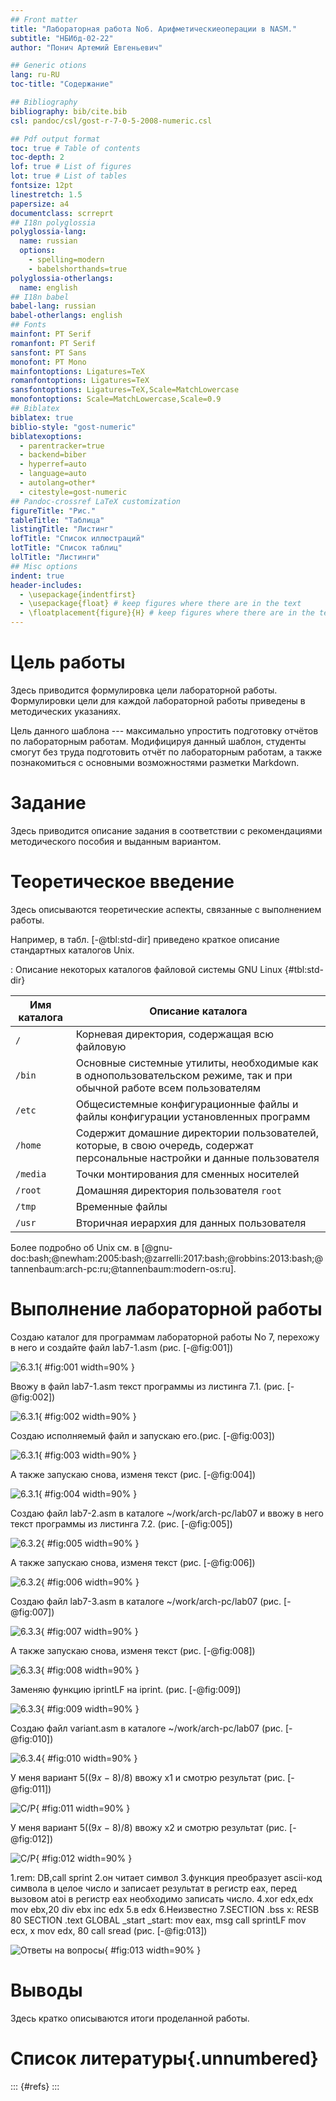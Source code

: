 ```yaml
---
## Front matter
title: "Лабораторная работа No6. Арифметическиеоперации в NASM."
subtitle: "НБИбд-02-22"
author: "Понич Артемий Евгеньевич"

## Generic otions
lang: ru-RU
toc-title: "Содержание"

## Bibliography
bibliography: bib/cite.bib
csl: pandoc/csl/gost-r-7-0-5-2008-numeric.csl

## Pdf output format
toc: true # Table of contents
toc-depth: 2
lof: true # List of figures
lot: true # List of tables
fontsize: 12pt
linestretch: 1.5
papersize: a4
documentclass: scrreprt
## I18n polyglossia
polyglossia-lang:
  name: russian
  options:
	- spelling=modern
	- babelshorthands=true
polyglossia-otherlangs:
  name: english
## I18n babel
babel-lang: russian
babel-otherlangs: english
## Fonts
mainfont: PT Serif
romanfont: PT Serif
sansfont: PT Sans
monofont: PT Mono
mainfontoptions: Ligatures=TeX
romanfontoptions: Ligatures=TeX
sansfontoptions: Ligatures=TeX,Scale=MatchLowercase
monofontoptions: Scale=MatchLowercase,Scale=0.9
## Biblatex
biblatex: true
biblio-style: "gost-numeric"
biblatexoptions:
  - parentracker=true
  - backend=biber
  - hyperref=auto
  - language=auto
  - autolang=other*
  - citestyle=gost-numeric
## Pandoc-crossref LaTeX customization
figureTitle: "Рис."
tableTitle: "Таблица"
listingTitle: "Листинг"
lofTitle: "Список иллюстраций"
lotTitle: "Список таблиц"
lolTitle: "Листинги"
## Misc options
indent: true
header-includes:
  - \usepackage{indentfirst}
  - \usepackage{float} # keep figures where there are in the text
  - \floatplacement{figure}{H} # keep figures where there are in the text
---
```


# Цель работы

Здесь приводится формулировка цели лабораторной работы. Формулировки
цели для каждой лабораторной работы приведены в методических
указаниях.

Цель данного шаблона --- максимально упростить подготовку отчётов по
лабораторным работам.  Модифицируя данный шаблон, студенты смогут без
труда подготовить отчёт по лабораторным работам, а также познакомиться
с основными возможностями разметки Markdown.

# Задание

Здесь приводится описание задания в соответствии с рекомендациями
методического пособия и выданным вариантом.

# Теоретическое введение

Здесь описываются теоретические аспекты, связанные с выполнением работы.

Например, в табл. [-@tbl:std-dir] приведено краткое описание стандартных каталогов Unix.

: Описание некоторых каталогов файловой системы GNU Linux {#tbl:std-dir}

| Имя каталога | Описание каталога                                                                                                          |
|--------------|----------------------------------------------------------------------------------------------------------------------------|
| `/`          | Корневая директория, содержащая всю файловую                                                                               |
| `/bin `      | Основные системные утилиты, необходимые как в однопользовательском режиме, так и при обычной работе всем пользователям     |
| `/etc`       | Общесистемные конфигурационные файлы и файлы конфигурации установленных программ                                           |
| `/home`      | Содержит домашние директории пользователей, которые, в свою очередь, содержат персональные настройки и данные пользователя |
| `/media`     | Точки монтирования для сменных носителей                                                                                   |
| `/root`      | Домашняя директория пользователя  `root`                                                                                   |
| `/tmp`       | Временные файлы                                                                                                            |
| `/usr`       | Вторичная иерархия для данных пользователя                                                                                 |

Более подробно об Unix см. в [@gnu-doc:bash;@newham:2005:bash;@zarrelli:2017:bash;@robbins:2013:bash;@tannenbaum:arch-pc:ru;@tannenbaum:modern-os:ru].

# Выполнение лабораторной работы

Создаю каталог для программам лабораторной работы No 7, перехожу в
него и создайте файл lab7-1.asm (рис. [-@fig:001])

![6.3.1](image/1.png){ #fig:001 width=90% }

Ввожу в файл lab7-1.asm текст программы из листинга 7.1.  (рис. [-@fig:002])

![6.3.1](image/2.png){ #fig:002 width=90% }

Создаю исполняемый файл и запускаю его.(рис. [-@fig:003])

![6.3.1](image/3.png){ #fig:003 width=90% }

А также запускаю снова, изменя текст (рис. [-@fig:004])

![6.3.1](image/4.png){ #fig:004 width=90% }

Создаю файл lab7-2.asm в каталоге ~/work/arch-pc/lab07 и ввожу в него
текст программы из листинга 7.2. (рис. [-@fig:005])

![6.3.2](image/8.png){ #fig:005 width=90% }

А также запускаю снова, изменя текст (рис. [-@fig:006])

![6.3.2](image/9.png){ #fig:006 width=90% }

Создаю файл lab7-3.asm в каталоге ~/work/arch-pc/lab07 (рис. [-@fig:007])

![6.3.3](image/7.png){ #fig:007 width=90% }

А также запускаю снова, изменя текст (рис. [-@fig:008])

![6.3.3](image/11.png){ #fig:008 width=90% }

Заменяю функцию iprintLF на iprint. (рис. [-@fig:009])

![6.3.3](image/10.png){ #fig:009 width=90% }

Создаю файл variant.asm в каталоге ~/work/arch-pc/lab07 (рис. [-@fig:010])

![6.3.4](image/13.png){ #fig:010 width=90% }

У меня вариант 5((9𝑥 − 8)/8) ввожу x1 и смотрю результат (рис. [-@fig:011])

![С/P](image/14.png){ #fig:011 width=90% }

У меня вариант 5((9𝑥 − 8)/8) ввожу x2 и смотрю результат (рис. [-@fig:012])

![С/P](image/15.png){ #fig:012 width=90% }

1.rem: DB,call sprint 
2.он читает символ
3.функция преобразует ascii-код символа в целое число и записает
результат в регистр eax, перед вызовом atoi в регистр eax необходимо
записать число.
4.xor edx,edx
mov ebx,20
div ebx
inc edx
5.в edx
6.Неизвестно
7.SECTION .bss
x: RESB 80
SECTION .text
GLOBAL _start
_start:
mov eax, msg
call sprintLF
mov ecx, x
mov edx, 80
call sread
(рис. [-@fig:013])

![Ответы на вопросы](image/16.png){ #fig:013 width=90% }

# Выводы

Здесь кратко описываются итоги проделанной работы.

# Список литературы{.unnumbered}

::: {#refs}
:::
